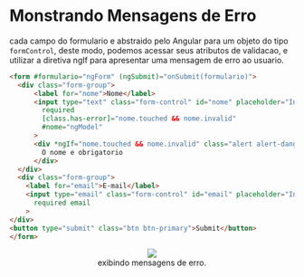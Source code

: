 # Monstrando Mensagens de Erro

cada campo do formulario e abstraido pelo Angular para um objeto do tipo `formControl`, deste modo, podemos acessar seus atributos de validacao, e utilizar a diretiva ngIf para apresentar uma mensagem de erro ao usuario.

```HTML
<form #formulario="ngForm" (ngSubmit)="onSubmit(formulario)">
  <div class="form-group">
      <label for="nome">Nome</label>
      <input type="text" class="form-control" id="nome" placeholder="Insira o nome" name="nome" [(ngModel)]="usuario.nome"
        required
        [class.has-error]="nome.touched && nome.invalid"
        #nome="ngModel"
      >
      <div *ngIf="nome.touched && nome.invalid" class="alert alert-danger">
        O nome e obrigatorio
      </div>
  </div>
  <div class="form-group">
    <label for="email">E-mail</label>
    <input type="email" class="form-control" id="email" placeholder="Insira o e-mail" name="email" [(ngModel)]="usuario.email"
      required email
    >
</div>
<button type="submit" class="btn btn-primary">Submit</button>
</form>
```

<p align="center"> 
  <img src="img/monstrando-mensagens-erro.gif"><br>
    exibindo mensagens de erro.
</p>


